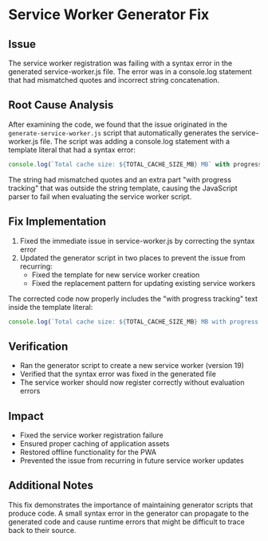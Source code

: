 # Service Worker Generator Fix

## Issue
The service worker registration was failing with a syntax error in the generated service-worker.js file. The error was in a console.log statement that had mismatched quotes and incorrect string concatenation.

## Root Cause Analysis
After examining the code, we found that the issue originated in the `generate-service-worker.js` script that automatically generates the service-worker.js file. The script was adding a console.log statement with a template literal that had a syntax error:

```javascript
console.log(`Total cache size: ${TOTAL_CACHE_SIZE_MB} MB` with progress tracking');
```

The string had mismatched quotes and an extra part "with progress tracking" that was outside the string template, causing the JavaScript parser to fail when evaluating the service worker script.

## Fix Implementation
1. Fixed the immediate issue in service-worker.js by correcting the syntax error
2. Updated the generator script in two places to prevent the issue from recurring:
   - Fixed the template for new service worker creation
   - Fixed the replacement pattern for updating existing service workers

The corrected code now properly includes the "with progress tracking" text inside the template literal:

```javascript
console.log(`Total cache size: ${TOTAL_CACHE_SIZE_MB} MB with progress tracking`);
```

## Verification
- Ran the generator script to create a new service worker (version 19)
- Verified that the syntax error was fixed in the generated file
- The service worker should now register correctly without evaluation errors

## Impact
- Fixed the service worker registration failure
- Ensured proper caching of application assets
- Restored offline functionality for the PWA
- Prevented the issue from recurring in future service worker updates

## Additional Notes
This fix demonstrates the importance of maintaining generator scripts that produce code. A small syntax error in the generator can propagate to the generated code and cause runtime errors that might be difficult to trace back to their source.